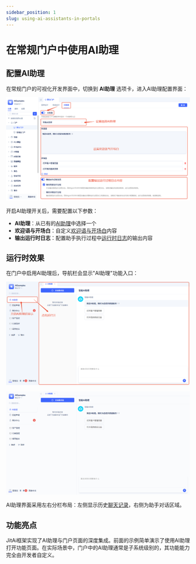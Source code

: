 ```yaml
---
sidebar_position: 1
slug: using-ai-assistants-in-portals
---
```


# 在常规门户中使用AI助理

## 配置AI助理

在常规门户的可视化开发界面中，切换到 **AI助理** 选项卡，进入AI助理配置界面：

![门户 - 绑定AI助理](./img/portal-assistant-config.png)

开启AI助理开关后，需要配置以下参数：
- **AI助理**：从已有的[AI助理](../ai-assistant)中选择一个
- **欢迎语与开场白**：自定义[欢迎语与开场白](../ai-assistant/welcome-message-and-opening)内容
- **输出运行时日志**：配置助手执行过程中[运行时日志](../ai-assistant/ai-assistant-input-output#message-output)的输出内容

## 运行时效果

在门户中启用AI助理后，导航栏会显示"AI助理"功能入口：

![门户 - AI助理菜单](./img/portal-assistant-menu.png)

![门户 - AI示例](./img/portal-assistant-openmenu.gif)

AI助理界面采用左右分栏布局：左侧显示历史[聊天记录](../ai-assistant/ai-chat-history)，右侧为助手对话区域。

## 功能亮点

JitAi框架实现了AI助理与门户页面的深度集成。前面的示例简单演示了使用AI助理打开功能页面。在实际场景中，门户中的AI助理通常是子系统级别的，其功能能力完全由开发者自定义。